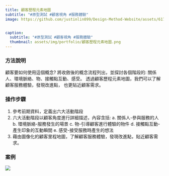 ```yaml
---
title: 顧客歷程元素地圖
subtitle: "#原型測試 #顧客視角 #服務體驗"
image: https://github.com/justinlin099/Design-Method-Website/assets/61717681/04fb240a-396e-4ca9-b6cf-d158e99a9157


caption:
  subtitle: "#原型測試 #顧客視角 #服務體驗"
  thumbnail: assets/img/portfolio/顧客歷程元素地圖.png
---
```

### 方法說明
顧客要如何使用這個概念?
將收斂後的概念流程列出，並探討各個階段的:
關係人、環境脈絡、物、接觸點互動、感受。
透過顧客歷程元素地圖，我們可以了解顧客服務體驗，發現改進點，
也更貼近顧客需求。



### 操作步驟
1. 參考前期資料，定義出六大活動階段
2. 六大活動階段以顧客角度進行詳細描述，內容含括:
  a. 關係人-參與服務的人
  b. 環境脈絡-服務發生的場景
  c. 物-引導顧客進行體驗的物件
  d. 接觸點互動-產生印象的互動瞬間
  e. 感受-接受服務時產生的想法
3. 藉由圖像化的顧客里程地圖，了解顧客服務體驗，發現改進點，貼近顧客需求。

### 案例
<a href="https://github.com/justinlin099/Design-Method-Website/assets/61717681/1ef7143c-75ee-4b63-89b3-bf70103ff94f"><img src="https://github.com/justinlin099/Design-Method-Website/assets/61717681/1ef7143c-75ee-4b63-89b3-bf70103ff94f"  style="max-width:100%; height:auto;"></a>



